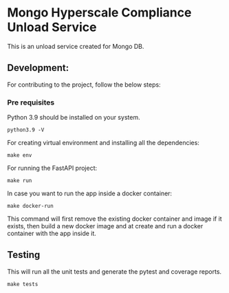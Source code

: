 [//]: # (Copyright \(c\) 2023 by Delphix. All rights reserved.)

# Mongo Hyperscale Compliance Unload Service

This is an unload service created for Mongo DB.

## Development:

For contributing to the project, follow the below steps:

### Pre requisites

Python 3.9 should be installed on your system.

    python3.9 -V

For creating virtual environment and installing all the dependencies:

    make env

For running the FastAPI project:

    make run

In case you want to run the app inside a docker container:
    
    make docker-run

This command will first remove the existing docker container and image if it exists,
then build a new docker image and at create and run a docker container with the app inside it.



## Testing

This will run all the unit tests and generate the pytest and coverage reports.

    make tests

